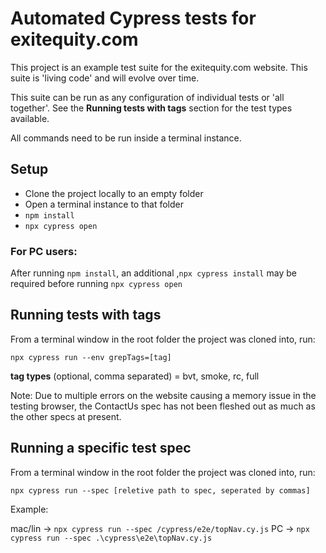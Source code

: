 # Automated Cypress tests for exitequity.com

This project is an example test suite for the exitequity.com website.  This suite is
'living code' and will evolve over time.

This suite can be run as any configuration of individual tests or 'all together'.
See the **Running tests with tags** section for
the test types available.

All commands need to be run inside a terminal instance.

## Setup

- Clone the project locally to an empty folder
- Open a terminal instance to that folder
- `npm install`
- `npx cypress open`

### For PC users:

After running `npm install`, an additional ,`npx cypress install` may be required before
running `npx cypress open`

## Running tests with tags

From a terminal window in the root folder the project was cloned into, run:

`npx cypress run --env grepTags=[tag]`

**tag types** (optional, comma separated) = bvt, smoke, rc, full

Note: Due to multiple errors on the website causing a memory issue in the testing browser, the ContactUs spec has not
been fleshed out as much as the other specs at present.

## Running a specific test spec

From a terminal window in the root folder the project was cloned into, run:

`npx cypress run --spec [reletive path to spec, seperated by commas]`

Example: 

mac/lin -> `npx cypress run --spec /cypress/e2e/topNav.cy.js`
PC -> `npx cypress run --spec .\cypress\e2e\topNav.cy.js`

